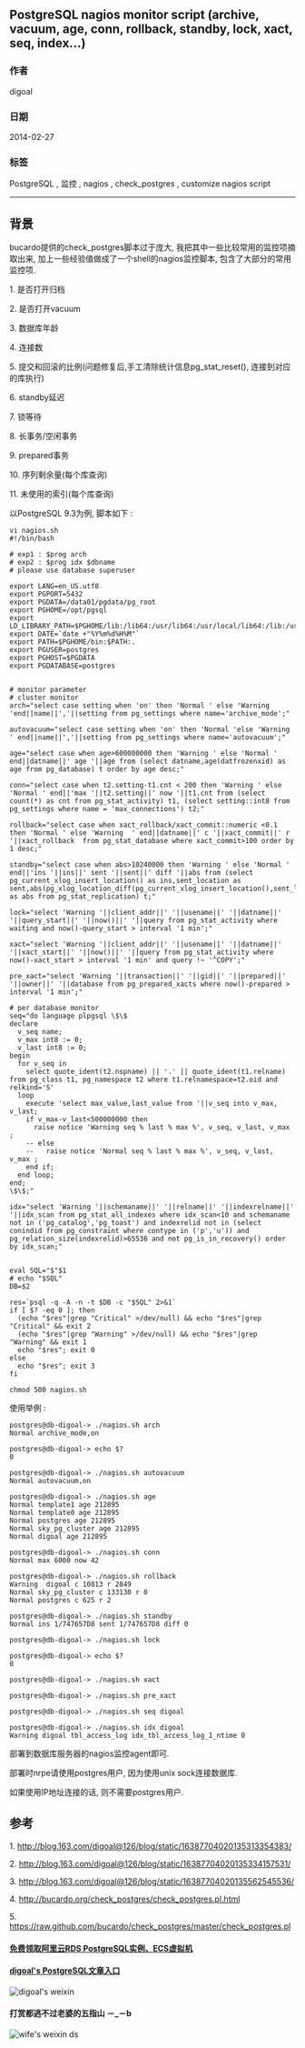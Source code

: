 ## PostgreSQL nagios monitor script (archive, vacuum, age, conn, rollback, standby, lock, xact, seq, index...)  
                   
### 作者                   
digoal                    
                      
### 日期                    
2014-02-27                                              
                    
### 标签                                                                                                                                    
PostgreSQL , 监控 , nagios , check_postgres , customize nagios script                 
                  
----                    
                  
## 背景              
bucardo提供的check_postgres脚本过于庞大, 我把其中一些比较常用的监控项摘取出来, 加上一些经验值做成了一个shell的nagios监控脚本, 包含了大部分的常用监控项.  
  
1\. 是否打开归档  
  
2\. 是否打开vacuum  
  
3\. 数据库年龄  
  
4\. 连接数  
  
5\. 提交和回滚的比例(问题修复后,手工清除统计信息pg_stat_reset(), 连接到对应的库执行)  
  
6\. standby延迟  
  
7\. 锁等待  
  
8\. 长事务/空闲事务  
  
9\. prepared事务  
  
10\. 序列剩余量(每个库查询)  
  
11\. 未使用的索引(每个库查询)  
  
以PostgreSQL 9.3为例, 脚本如下 :   
  
```  
vi nagios.sh   
#!/bin/bash  
  
# exp1 : $prog arch  
# exp2 : $prog idx $dbname  
# please use database superuser  
  
export LANG=en_US.utf8  
export PGPORT=5432  
export PGDATA=/data01/pgdata/pg_root  
export PGHOME=/opt/pgsql  
export LD_LIBRARY_PATH=$PGHOME/lib:/lib64:/usr/lib64:/usr/local/lib64:/lib:/usr/lib:/usr/local/lib:$LD_LIBRARY_PATH  
export DATE=`date +"%Y%m%d%H%M"`  
export PATH=$PGHOME/bin:$PATH:.  
export PGUSER=postgres  
export PGHOST=$PGDATA  
export PGDATABASE=postgres  
  
  
# monitor parameter  
# cluster monitor  
arch="select case setting when 'on' then 'Normal ' else 'Warning 'end||name||','||setting from pg_settings where name='archive_mode';"  
  
autovacuum="select case setting when 'on' then 'Normal 'else 'Warning ' end||name||','||setting from pg_settings where name='autovacuum';"  
  
age="select case when age>600000000 then 'Warning ' else 'Normal ' end||datname||' age '||age from (select datname,age(datfrozenxid) as age from pg_database) t order by age desc;"  
  
conn="select case when t2.setting-t1.cnt < 200 then 'Warning ' else 'Normal ' end||'max '||t2.setting||' now '||t1.cnt from (select count(*) as cnt from pg_stat_activity) t1, (select setting::int8 from pg_settings where name = 'max_connections') t2;"  
  
rollback="select case when xact_rollback/xact_commit::numeric <0.1 then 'Normal ' else 'Warning  ' end||datname||' c '||xact_commit||' r '||xact_rollback  from pg_stat_database where xact_commit>100 order by 1 desc;"  
  
standby="select case when abs>10240000 then 'Warning ' else 'Normal ' end||'ins '||ins||' sent '||sent||' diff '||abs from (select pg_current_xlog_insert_location() as ins,sent_location as sent,abs(pg_xlog_location_diff(pg_current_xlog_insert_location(),sent_location)) as abs from pg_stat_replication) t;"  
  
lock="select 'Warning '||client_addr||' '||usename||' '||datname||' '||query_start||' '||now()||' '||query from pg_stat_activity where waiting and now()-query_start > interval '1 min';"  
  
xact="select 'Warning '||client_addr||' '||usename||' '||datname||' '||xact_start||' '||now()||' '||query from pg_stat_activity where now()-xact_start > interval '1 min' and query !~ '^COPY';"  
  
pre_xact="select 'Warning '||transaction||' '||gid||' '||prepared||' '||owner||' '||database from pg_prepared_xacts where now()-prepared > interval '1 min';"  
  
# per database monitor  
seq="do language plpgsql \$\$  
declare  
  v_seq name;   
  v_max int8 := 0;   
  v_last int8 := 0;  
begin  
  for v_seq in   
    select quote_ident(t2.nspname) || '.' || quote_ident(t1.relname) from pg_class t1, pg_namespace t2 where t1.relnamespace=t2.oid and relkind='S'   
  loop  
    execute 'select max_value,last_value from '||v_seq into v_max, v_last;   
    if v_max-v_last<500000000 then   
      raise notice 'Warning seq % last % max %', v_seq, v_last, v_max ;   
    -- else  
    --   raise notice 'Normal seq % last % max %', v_seq, v_last, v_max ;   
    end if;  
  end loop;  
end;  
\$\$;"  
  
idx="select 'Warning '||schemaname||' '||relname||' '||indexrelname||' '||idx_scan from pg_stat_all_indexes where idx_scan<10 and schemaname not in ('pg_catalog','pg_toast') and indexrelid not in (select conindid from pg_constraint where contype in ('p','u')) and pg_relation_size(indexrelid)>65536 and not pg_is_in_recovery() order by idx_scan;"  
  
  
eval SQL="$"$1  
# echo "$SQL"  
DB=$2  
  
res=`psql -q -A -n -t $DB -c "$SQL" 2>&1`  
if [ $? -eq 0 ]; then  
  (echo "$res"|grep "Critical" >/dev/null) && echo "$res"|grep "Critical" && exit 2  
  (echo "$res"|grep "Warning" >/dev/null) && echo "$res"|grep "Warning" && exit 1  
  echo "$res"; exit 0  
else  
  echo "$res"; exit 3  
fi  
```  
  
```  
chmod 500 nagios.sh  
```  
  
使用举例 :   
  
```  
postgres@db-digoal-> ./nagios.sh arch  
Normal archive_mode,on  
  
postgres@db-digoal-> echo $?  
0  
  
postgres@db-digoal-> ./nagios.sh autovacuum  
Normal autovacuum,on  
  
postgres@db-digoal-> ./nagios.sh age  
Normal template1 age 212895  
Normal template0 age 212895  
Normal postgres age 212895  
Normal sky_pg_cluster age 212895  
Normal digoal age 212895  
  
postgres@db-digoal-> ./nagios.sh conn  
Normal max 6000 now 42  
  
postgres@db-digoal-> ./nagios.sh rollback  
Warning  digoal c 10813 r 2849  
Normal sky_pg_cluster c 133130 r 0  
Normal postgres c 625 r 2  
  
postgres@db-digoal-> ./nagios.sh standby  
Normal ins 1/747657D8 sent 1/747657D8 diff 0  
  
postgres@db-digoal-> ./nagios.sh lock  
  
postgres@db-digoal-> echo $?  
0  
  
postgres@db-digoal-> ./nagios.sh xact  
  
postgres@db-digoal-> ./nagios.sh pre_xact  
  
postgres@db-digoal-> ./nagios.sh seq digoal  
  
postgres@db-digoal-> ./nagios.sh idx digoal  
Warning digoal tbl_access_log idx_tbl_access_log_1_ntime 0  
```  
  
部署到数据库服务器的nagios监控agent即可.  
  
部署时nrpe请使用postgres用户, 因为使用unix sock连接数据库.  
  
如果使用IP地址连接的话, 则不需要postgres用户.  
  
## 参考  
1\. http://blog.163.com/digoal@126/blog/static/16387704020135313354383/  
  
2\. http://blog.163.com/digoal@126/blog/static/16387704020135334157531/  
  
3\. http://blog.163.com/digoal@126/blog/static/16387704020135562545536/  
  
4\. http://bucardo.org/check_postgres/check_postgres.pl.html  
  
5\. https://raw.github.com/bucardo/check_postgres/master/check_postgres.pl  
                                                                        
                                                                                
                                      
  
  
  
  
  
  
  
  
  
  
  
  
  
#### [免费领取阿里云RDS PostgreSQL实例、ECS虚拟机](https://free.aliyun.com/ "57258f76c37864c6e6d23383d05714ea")
  
  
#### [digoal's PostgreSQL文章入口](https://github.com/digoal/blog/blob/master/README.md "22709685feb7cab07d30f30387f0a9ae")
  
  
![digoal's weixin](../pic/digoal_weixin.jpg "f7ad92eeba24523fd47a6e1a0e691b59")
  
  
  
  
  
  
#### 打赏都逃不过老婆的五指山 －_－b  
![wife's weixin ds](../pic/wife_weixin_ds.jpg "acd5cce1a143ef1d6931b1956457bc9f")
  
